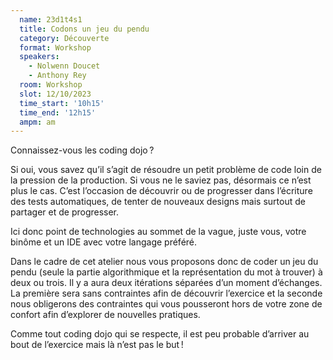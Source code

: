 ```yaml
---
  name: 23d1t4s1
  title: Codons un jeu du pendu
  category: Découverte
  format: Workshop
  speakers: 
    - Nolwenn Doucet
    - Anthony Rey
  room: Workshop
  slot: 12/10/2023
  time_start: '10h15'
  time_end: '12h15'
  ampm: am
---
```

Connaissez-vous les coding dojo ?

Si oui, vous savez qu’il s’agit de résoudre un petit problème de code loin de la pression de la production. Si vous ne le saviez pas, désormais ce n’est plus le cas. C’est l’occasion de découvrir ou de progresser dans l’écriture des tests automatiques, de tenter de nouveaux designs mais surtout de partager et de progresser.

Ici donc point de technologies au sommet de la vague, juste vous, votre binôme et un IDE avec votre langage préféré.

Dans le cadre de cet atelier nous vous proposons donc de coder un jeu du pendu (seule la partie algorithmique et la représentation du mot à trouver) à deux ou trois. Il y a aura deux itérations séparées d’un moment d’échanges. La première sera sans contraintes afin de découvrir l’exercice et la seconde nous obligerons des contraintes qui vous pousseront hors de votre zone de confort afin d’explorer de nouvelles pratiques.

Comme tout coding dojo qui se respecte, il est peu probable d’arriver au bout de l’exercice mais là n’est pas le but !

